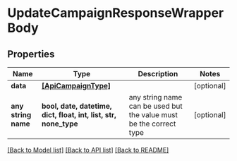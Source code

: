 # UpdateCampaignResponseWrapperBody


## Properties
Name | Type | Description | Notes
------------ | ------------- | ------------- | -------------
**data** | [**[ApiCampaignType]**](ApiCampaignType.md) |  | [optional] 
**any string name** | **bool, date, datetime, dict, float, int, list, str, none_type** | any string name can be used but the value must be the correct type | [optional]

[[Back to Model list]](../README.md#documentation-for-models) [[Back to API list]](../README.md#documentation-for-api-endpoints) [[Back to README]](../README.md)


